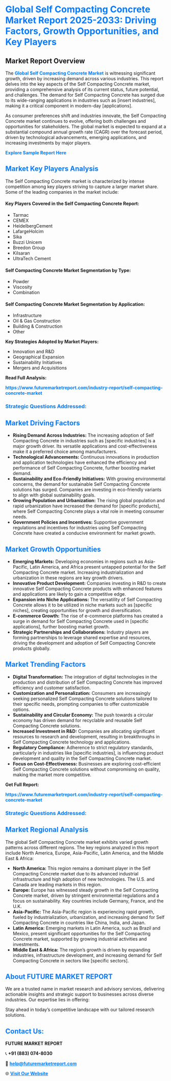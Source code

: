 <h1 style="color: #007BFF;">Global Self Compacting Concrete Market Report 2025-2033: Driving Factors, Growth Opportunities, and Key Players</h1>

<section id="overview">
<h2>Market Report Overview</h2>
<p>The <a href="https://www.futuremarketreport.com/industry-report/self-compacting-concrete-market" style="color: #007BFF; text-decoration: none;"><strong>Global Self Compacting Concrete Market</strong></a> is witnessing significant growth, driven by increasing demand across various industries. This report delves into the key aspects of the Self Compacting Concrete market, providing a comprehensive analysis of its current status, future potential, and challenges. The demand for Self Compacting Concrete has surged due to its wide-ranging applications in industries such as [insert industries], making it a critical component in modern-day [applications].</p>
<p>As consumer preferences shift and industries innovate, the Self Compacting Concrete market continues to evolve, offering both challenges and opportunities for stakeholders. The global market is expected to expand at a substantial compound annual growth rate (CAGR) over the forecast period, driven by technological advancements, emerging applications, and increasing investments by major players.</p>
</section>

<section id="overview">
<p><a href="https://www.futuremarketreport.com/request-sample/reportId=86569" style="color: #007BFF; text-decoration: none;"><strong>Explore Sample Report Here</strong></a></p>
</section>

<section id="key-players">
<h2 style="color: #007BFF;">Market Key Players Analysis</h2>
<p>The Self Compacting Concrete market is characterized by intense competition among key players striving to capture a larger market share. Some of the leading companies in the market include:</p>
<h4>Key Players Covered in the Self Compacting Concrete Report:</h4>
<ul><li>Tarmac</li><li>CEMEX</li><li>HeidelbergCement</li><li>LafargeHolcim</li><li>Sika</li><li>Buzzi Unicem</li><li>Breedon Group</li><li>Kilsaran</li><li>UltraTech Cement</li></ul>
<h4>Self Compacting Concrete Market Segmentation by Type:</h4>
<ul><li>Powder</li><li>Viscosity</li><li>Combination</li></ul>

<h4>Self Compacting Concrete Market Segmentation by Application:</h4>
<ul><li>Infrastructure</li><li>Oil &amp; Gas Construction</li><li>Building &amp; Construction</li><li>Other</li></ul>
<p><strong>Key Strategies Adopted by Market Players:</strong></p>
<ul>
<li>Innovation and R&D</li>
<li>Geographical Expansion</li>
<li>Sustainability Initiatives</li>
<li>Mergers and Acquisitions</li>
</ul>
</section>

<section>
<p><strong>Read Full Analysis: </strong></p><a href="https://www.futuremarketreport.com/industry-report/self-compacting-concrete-market" style="color: #007BFF; text-decoration: none;"><strong>https://www.futuremarketreport.com/industry-report/self-compacting-concrete-market</strong></a>
<h3 style="color: #007BFF;">Strategic Questions Addressed:</h3>
</section>

<section id="driving-factors">
<h2 style="color: #007BFF;">Market Driving Factors</h2>
<ul>
<li><strong>Rising Demand Across Industries:</strong> The increasing adoption of Self Compacting Concrete in industries such as [specific industries] is a major growth driver. Its versatile applications and cost-effectiveness make it a preferred choice among manufacturers.</li>
<li><strong>Technological Advancements:</strong> Continuous innovations in production and application technologies have enhanced the efficiency and performance of Self Compacting Concrete, further boosting market demand.</li>
<li><strong>Sustainability and Eco-Friendly Initiatives:</strong> With growing environmental concerns, the demand for sustainable Self Compacting Concrete solutions has surged. Companies are investing in eco-friendly variants to align with global sustainability goals.</li>
<li><strong>Growing Population and Urbanization:</strong> The rising global population and rapid urbanization have increased the demand for [specific products], where Self Compacting Concrete plays a vital role in meeting consumer needs.</li>
<li><strong>Government Policies and Incentives:</strong> Supportive government regulations and incentives for industries using Self Compacting Concrete have created a conducive environment for market growth.</li>
</ul>
</section>

<section id="growth-opportunities">
<h2 style="color: #007BFF;">Market Growth Opportunities</h2>
<ul>
<li><strong>Emerging Markets:</strong> Developing economies in regions such as Asia-Pacific, Latin America, and Africa present untapped potential for the Self Compacting Concrete market. Increasing industrialization and urbanization in these regions are key growth drivers.</li>
<li><strong>Innovative Product Development:</strong> Companies investing in R&D to create innovative Self Compacting Concrete products with enhanced features and applications are likely to gain a competitive edge.</li>
<li><strong>Expansion into Niche Applications:</strong> The versatility of Self Compacting Concrete allows it to be utilized in niche markets such as [specific niches], creating opportunities for growth and diversification.</li>
<li><strong>E-commerce Growth:</strong> The rise of e-commerce platforms has created a surge in demand for Self Compacting Concrete used in [specific applications], further boosting market growth.</li>
<li><strong>Strategic Partnerships and Collaborations:</strong> Industry players are forming partnerships to leverage shared expertise and resources, driving the development and adoption of Self Compacting Concrete products globally.</li>
</ul>
</section>

<section id="trending-factors">
<h2 style="color: #007BFF;">Market Trending Factors</h2>
<ul>
<li><strong>Digital Transformation:</strong> The integration of digital technologies in the production and distribution of Self Compacting Concrete has improved efficiency and customer satisfaction.</li>
<li><strong>Customization and Personalization:</strong> Consumers are increasingly seeking personalized Self Compacting Concrete solutions tailored to their specific needs, prompting companies to offer customizable options.</li>
<li><strong>Sustainability and Circular Economy:</strong> The push towards a circular economy has driven demand for recyclable and reusable Self Compacting Concrete solutions.</li>
<li><strong>Increased Investment in R&D:</strong> Companies are allocating significant resources to research and development, resulting in breakthroughs in Self Compacting Concrete technology and applications.</li>
<li><strong>Regulatory Compliance:</strong> Adherence to strict regulatory standards, particularly in industries like [specific industries], is influencing product development and quality in the Self Compacting Concrete market.</li>
<li><strong>Focus on Cost-Effectiveness:</strong> Businesses are exploring cost-efficient Self Compacting Concrete solutions without compromising on quality, making the market more competitive.</li>
</ul>
</section>

<section>
<p><strong>Get Full Report: </strong></p><a href="https://www.futuremarketreport.com/industry-report/self-compacting-concrete-market" style="color: #007BFF; text-decoration: none;"><strong>https://www.futuremarketreport.com/industry-report/self-compacting-concrete-market</strong></a>
<h3 style="color: #007BFF;">Strategic Questions Addressed:</h3>
</section>


<section id="regional-analysis">
<h2 style="color: #007BFF;">Market Regional Analysis</h2>
<p>The global Self Compacting Concrete market exhibits varied growth patterns across different regions. The key regions analyzed in this report include North America, Europe, Asia-Pacific, Latin America, and the Middle East & Africa:</p>
<ul>
<li><strong>North America:</strong> This region remains a dominant player in the Self Compacting Concrete market due to its advanced industrial infrastructure and high adoption of new technologies. The U.S. and Canada are leading markets in this region.</li>
<li><strong>Europe:</strong> Europe has witnessed steady growth in the Self Compacting Concrete market, driven by stringent environmental regulations and a focus on sustainability. Key countries include Germany, France, and the U.K.</li>
<li><strong>Asia-Pacific:</strong> The Asia-Pacific region is experiencing rapid growth, fueled by industrialization, urbanization, and increasing demand for Self Compacting Concrete in countries like China, India, and Japan.</li>
<li><strong>Latin America:</strong> Emerging markets in Latin America, such as Brazil and Mexico, present significant opportunities for the Self Compacting Concrete market, supported by growing industrial activities and investments.</li>
<li><strong>Middle East & Africa:</strong> The region’s growth is driven by expanding industries, infrastructure development, and increasing demand for Self Compacting Concrete in sectors like [specific sectors].</li>
</ul>
</section>

<footer>
<h2 style="color: #007BFF;">About FUTURE MARKET REPORT</h2>
<p>We are a trusted name in market research and advisory services, delivering actionable insights and strategic support to businesses across diverse industries. Our expertise lies in offering:</p>

<p>Stay ahead in today’s competitive landscape with our tailored research solutions.</p>

<h2 style="color: #007BFF;">Contact Us:</h2>
<p><strong>FUTURE MARKET REPORT</strong></p>
<p>📞 <strong>+91 (883) 074-8030</strong></p>
<p>📧 <strong><a href="mailto:help@futuremarketreport.com" style="color: #007BFF;">help@futuremarketreport.com</a></strong></p>
<p>🌐 <strong><a href="https://www.futuremarketreport.com/" style="color: #007BFF;">Visit Our Website</a></strong></p>
</footer>
